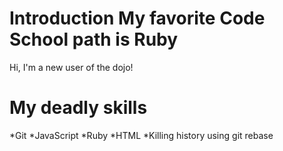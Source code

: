 Introduction
My favorite Code School path is Ruby
============
Hi, I'm a new user of the dojo!

My deadly skills
================
*Git
*JavaScript
*Ruby
*HTML
*Killing history using git rebase
